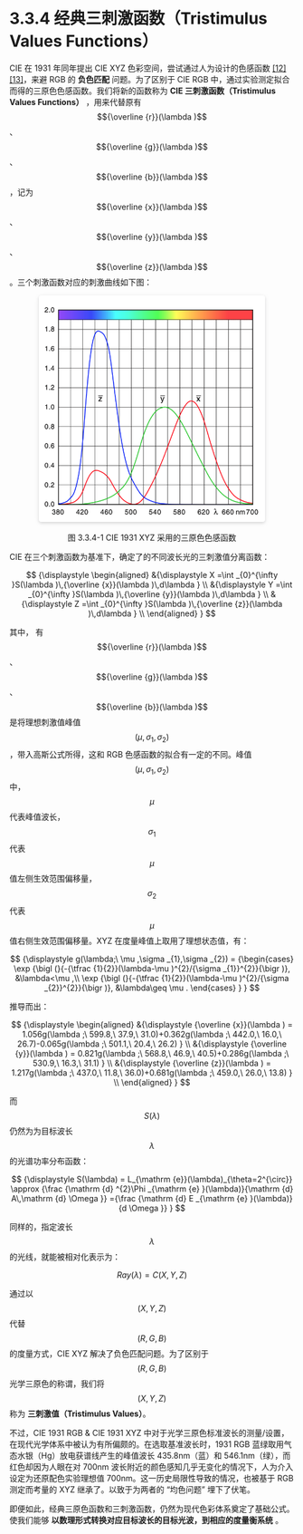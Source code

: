 
# 3.3.4 经典三刺激函数（Tristimulus Values Functions）

CIE 在 1931 年同年提出 CIE XYZ 色彩空间，尝试通过人为设计的色感函数 [\[12\]][ref] [\[13\]][ref]，来避 RGB 的 **负色匹配** 问题。为了区别于 CIE RGB 中，通过实验测定拟合而得的三原色色感函数。我们将新的函数称为 **CIE 三刺激函数（Tristimulus Values Functions）** ，用来代替原有 $${\overline {r}}(\lambda )$$ 、 $${\overline {g}}(\lambda )$$ 、 $${\overline {b}}(\lambda )$$ ，记为 $${\overline {x}}(\lambda )$$ 、 $${\overline {y}}(\lambda )$$ 、 $${\overline {z}}(\lambda )$$ 。三个刺激函数对应的刺激曲线如下图：

<center>
<figure>
   <img style="border-radius: 0.3125em;
      box-shadow: 0 2px 4px 0 rgba(34,36,38,.12),0 2px 10px 0 rgba(34,36,38,.08);" 
      width = "400" height = "400"
      src="../../Pictures/CIE%201931%20XYZ%20cmf.png" alt="">
   <figcaption>
      <p>图 3.3.4-1 CIE 1931 XYZ 采用的三原色色感函数</p>
   </figcaption>
</figure>
</center>

CIE 在三个刺激函数为基准下，确定了的不同波长光的三刺激值分离函数：

$$
{\displaystyle 
 \begin{aligned}
   &{\displaystyle X =\int _{0}^{\infty }S(\lambda )\,{\overline {x}}(\lambda )\,d\lambda  } \\
   &{\displaystyle Y =\int _{0}^{\infty }S(\lambda )\,{\overline {y}}(\lambda )\,d\lambda  } \\
   &{\displaystyle Z =\int _{0}^{\infty }S(\lambda )\,{\overline {z}}(\lambda )\,d\lambda  } \\
 \end{aligned}
}
$$

其中，
有 $${\overline {r}}(\lambda )$$ 、 $${\overline {g}}(\lambda )$$ 、 $${\overline {b}}(\lambda )$$ 是将理想刺激值峰值 $$(\mu ,\sigma _{1},\sigma _{2})$$ ，带入高斯公式所得，这和 RGB 色感函数的拟合有一定的不同。峰值  $$(\mu ,\sigma _{1},\sigma _{2})$$ 中， $$\mu$$ 代表峰值波长， $$\sigma _{1}$$ 代表 $$\mu$$ 值左侧生效范围偏移量， $$\sigma _{2}$$ 代表 $$\mu$$ 值右侧生效范围偏移量。XYZ 在度量峰值上取用了理想状态值，有：

$$
{\displaystyle 
   g(\lambda;\ \mu ,\sigma _{1},\sigma _{2}) = 
     {\begin{cases}
        \exp {\bigl (}{-{\tfrac {1}{2}}(\lambda-\mu )^{2}/{\sigma _{1}}^{2}}{\bigr )}, &\lambda<\mu ,\\
        \exp {\bigl (}{-{\tfrac {1}{2}}(\lambda-\mu )^{2}/{\sigma _{2}}^{2}}{\bigr )}, &\lambda\geq \mu .
      \end{cases}
   }
}
$$

推导而出：

$$
{\displaystyle 
 \begin{aligned}
   &{\displaystyle {\overline {x}}(\lambda ) = 1.056g(\lambda ;\ 599.8,\ 37.9,\ 31.0)+0.362g(\lambda ;\ 442.0,\ 16.0,\ 26.7)-0.065g(\lambda ;\ 501.1,\ 20.4,\ 26.2) } \\
   &{\displaystyle {\overline {y}}(\lambda ) = 0.821g(\lambda ;\ 568.8,\ 46.9,\ 40.5)+0.286g(\lambda ;\ 530.9,\ 16.3,\ 31.1)  } \\
   &{\displaystyle {\overline {z}}(\lambda ) = 1.217g(\lambda ;\ 437.0,\ 11.8,\ 36.0)+0.681g(\lambda ;\ 459.0,\ 26.0,\ 13.8)  } \\
 \end{aligned}
}
$$

而 $$S(\lambda )$$ 仍然为为目标波长 $$\lambda$$ 的光谱功率分布函数：

$$
{\displaystyle S(\lambda) = L_{\mathrm {e}}(\lambda)_{\theta=2^{\circ}}
                      \approx {\frac {\mathrm {d} ^{2}\Phi _{\mathrm {e} }(\lambda)}{\mathrm {d} A\,\mathrm {d} \Omega }}
                      ={\frac {\mathrm {d} E _{\mathrm {e} }(\lambda)}{d \Omega }}
                   }
$$

同样的，指定波长 $$\lambda$$ 的光线，就能被相对化表示为：

$$
Ray(\lambda)= C(X,Y,Z)
$$

通过以 $$(X,Y,Z)$$ 代替 $$(R,G,B)$$ 的度量方式，CIE XYZ 解决了负色匹配问题。为了区别于 $$(R,G,B)$$ 光学三原色的称谓，我们将 $$(X,Y,Z)$$ 称为 **三刺激值（Tristimulus Values）**。

不过，CIE 1931 RGB & CIE 1931 XYZ 中对于光学三原色标准波长的测量/设置，在现代光学体系中被认为有所偏颇的。在选取基准波长时，1931 RGB 蓝绿取用气态水银（Hg）放电获谱线产生的峰值波长  435.8nm（蓝）和 546.1nm（绿），而红色却因为人眼在对 700nm 波长附近的颜色感知几乎无变化的情况下，人为介入设定为还原配色实验理想值 700nm。这一历史局限性导致的情况，也被基于 RGB 测定而考量的 XYZ 继承了。以致于为两者的 “均色问题” 埋下了伏笔。

即便如此，经典三原色函数和三刺激函数，仍然为现代色彩体系奠定了基础公式。使我们能够 **以数理形式转换对应目标波长的目标光波，到相应的度量衡系统** 。


[ref]: References_3.md